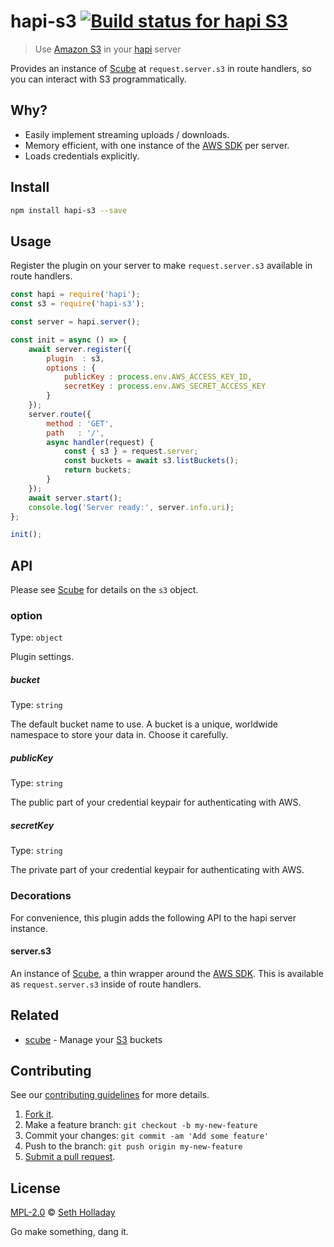 # hapi-s3 [![Build status for hapi S3](https://img.shields.io/circleci/project/sholladay/hapi-s3/master.svg "Build Status")](https://circleci.com/gh/sholladay/hapi-s3 "Builds")

> Use [Amazon S3](https://aws.amazon.com/s3/) in your [hapi](https://hapijs.com/) server

Provides an instance of [Scube](https://github.com/sholladay/scube) at `request.server.s3` in route handlers, so you can interact with S3 programmatically.

## Why?

 - Easily implement streaming uploads / downloads.
 - Memory efficient, with one instance of the [AWS SDK](https://docs.aws.amazon.com/AWSJavaScriptSDK/latest/index.html) per server.
 - Loads credentials explicitly.

## Install

```sh
npm install hapi-s3 --save
```

## Usage

Register the plugin on your server to make `request.server.s3` available in route handlers.

```js
const hapi = require('hapi');
const s3 = require('hapi-s3');

const server = hapi.server();

const init = async () => {
    await server.register({
        plugin  : s3,
        options : {
            publicKey : process.env.AWS_ACCESS_KEY_ID,
            secretKey : process.env.AWS_SECRET_ACCESS_KEY
        }
    });
    server.route({
        method : 'GET',
        path   : '/',
        async handler(request) {
            const { s3 } = request.server;
            const buckets = await s3.listBuckets();
            return buckets;
        }
    });
    await server.start();
    console.log('Server ready:', server.info.uri);
};

init();
```

## API

Please see [Scube](https://github.com/sholladay/scube) for details on the `s3` object.

### option

Type: `object`

Plugin settings.

##### bucket

Type: `string`

The default bucket name to use. A bucket is a unique, worldwide namespace to store your data in. Choose it carefully.

##### publicKey

Type: `string`

The public part of your credential keypair for authenticating with AWS.

##### secretKey

Type: `string`

The private part of your credential keypair for authenticating with AWS.

### Decorations

For convenience, this plugin adds the following API to the hapi server instance.

#### server.s3

An instance of [Scube](https://github.com/sholladay/scube), a thin wrapper around the [AWS SDK](https://docs.aws.amazon.com/AWSJavaScriptSDK/latest/index.html). This is available as `request.server.s3` inside of route handlers.

## Related

 - [scube](https://github.com/sholladay/scube) - Manage your [S3](https://aws.amazon.com/s3/) buckets

## Contributing

See our [contributing guidelines](https://github.com/sholladay/hapi-s3/blob/master/CONTRIBUTING.md "Guidelines for participating in this project") for more details.

1. [Fork it](https://github.com/sholladay/hapi-s3/fork).
2. Make a feature branch: `git checkout -b my-new-feature`
3. Commit your changes: `git commit -am 'Add some feature'`
4. Push to the branch: `git push origin my-new-feature`
5. [Submit a pull request](https://github.com/sholladay/hapi-s3/compare "Submit code to this project for review").

## License

[MPL-2.0](https://github.com/sholladay/hapi-s3/blob/master/LICENSE "License for hapi-s3") © [Seth Holladay](https://seth-holladay.com "Author of hapi-s3")

Go make something, dang it.
